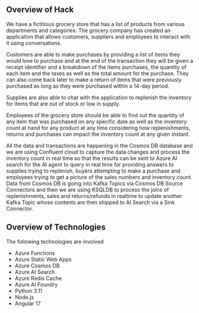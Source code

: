 ## Overview of Hack

We have a fictitious grocery store that has a list of products from various departments and categories. The grocery company has created an application that allows customers, suppliers and employees to interact with it using conversations.

Customers are able to make purchases by providing a list of items they would love to purchase and at the end of the transaction they will be given a receipt identifier and a breakdown of the items purchases, the quantity of each item and the taxes as well as the total amount for the purchase. They can also come back later to make a return of items that were previously purchased as long as they were purchased within a 14-day period.

Supplies are also able to chat with the application to replenish the inventory for items that are out of stock or low in supply.

Employees of the grocery store should be able to find out the quantity of any item that was purchased on any specific date as well as the inventory count at hand for any product at any time considering how replenishments, returns and purchases can impact the inventory count at any given instant.

All the data and transactions are happening in the Cosmos DB database and we are using Confluent cloud to capture the data changes and process the inventory count in real time so that the results can be sent to Azure AI search for the AI agent to query in real time for providing answers to supplies trying to replenish, buyers attempting to make a purchase and employees trying to get a picture of the sales numbers and inventory count. Data from Cosmos DB is going into Kafka Topics via Cosmos DB Source Connectors and then we are using KSQLDB to process the joins of replenishments, sales and returns/refunds in realtime to update another Kafka Topic whose contents are then shipped to AI Search via a Sink Connector.


## Overview of Technologies
The following technologies are involved
- Azure Functions
- Azure Static Web Apps
- Azure Cosmos DB
- Azure AI Search
- Azure Redis Cache
- Azure AI Foundry
- Python 3.11
- Node.js
- Angular 17
